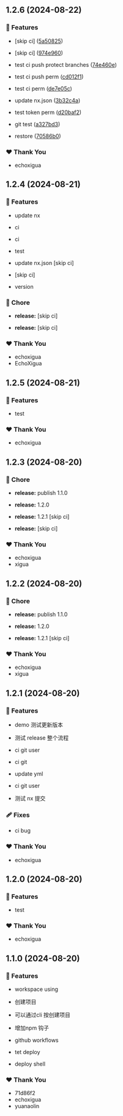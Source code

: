 ## 1.2.6 (2024-08-22)


### 🚀 Features

- [skip ci] ([5a50825](https://github.com/EchoXigua/xg-monorepo/commit/5a50825))

- [skip ci] ([974e960](https://github.com/EchoXigua/xg-monorepo/commit/974e960))

- test ci push protect branches ([74e460e](https://github.com/EchoXigua/xg-monorepo/commit/74e460e))

- test ci push perm ([cd012f1](https://github.com/EchoXigua/xg-monorepo/commit/cd012f1))

- test ci perm ([de7e05c](https://github.com/EchoXigua/xg-monorepo/commit/de7e05c))

- update nx.json ([3b32c4a](https://github.com/EchoXigua/xg-monorepo/commit/3b32c4a))

- test token perm ([d20baf2](https://github.com/EchoXigua/xg-monorepo/commit/d20baf2))

- git test ([a327bd3](https://github.com/EchoXigua/xg-monorepo/commit/a327bd3))

- restore ([70586b0](https://github.com/EchoXigua/xg-monorepo/commit/70586b0))


### ❤️  Thank You

- echoxigua

## 1.2.4 (2024-08-21)


### 🚀 Features

- update nx

- ci

- ci

- test

- update nx.json [skip ci]

- [skip ci]

- version


### 🏡 Chore

- **release:** [skip ci]

- **release:** [skip ci]


### ❤️  Thank You

- echoxigua
- EchoXigua

## 1.2.5 (2024-08-21)


### 🚀 Features

- test


### ❤️  Thank You

- echoxigua

## 1.2.3 (2024-08-20)


### 🏡 Chore

- **release:** publish 1.1.0

- **release:** 1.2.0

- **release:** 1.2.1 [skip ci]

- **release:** [skip ci]


### ❤️  Thank You

- echoxigua
- xigua

## 1.2.2 (2024-08-20)


### 🏡 Chore

- **release:** publish 1.1.0

- **release:** 1.2.0

- **release:** 1.2.1 [skip ci]


### ❤️  Thank You

- echoxigua
- xigua

## 1.2.1 (2024-08-20)


### 🚀 Features

- demo 测试更新版本

- 测试 release 整个流程

- ci git user

- ci git

- update yml

- ci git user

- 测试 nx 提交


### 🩹 Fixes

- ci bug


### ❤️  Thank You

- echoxigua

## 1.2.0 (2024-08-20)


### 🚀 Features

- test


### ❤️  Thank You

- echoxigua

## 1.1.0 (2024-08-20)


### 🚀 Features

- workspace using

- 创建项目

- 可以通过cli 按创建项目

- 增加npm 钩子

- github workflows

- tet deploy

- deploy shell


### ❤️  Thank You

- 71d86f2
- echoxigua
- yuanaolin